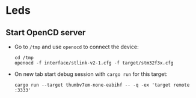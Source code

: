 # Leds

## Start OpenCD server

- Go to `/tmp` and use `openocd` to connect the device:

      cd /tmp
      openocd -f interface/stlink-v2-1.cfg -f target/stm32f3x.cfg

- On new tab start debug session with `cargo run` for this target:

      cargo run --target thumbv7em-none-eabihf -- -q -ex 'target remote :3333'
